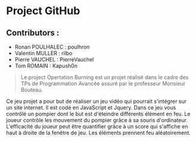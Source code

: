 # Project GitHub

## Contributors :
  - Ronan POULHALEC : poulhron
  - Valentin MULLER : rilbo
  - Pierre VAUCHEL : PierreVauchel
  - Tom ROMAIN : Kapush0n

> Le project Opertation Burning est
> un projet réalisé dans le cadre
> des TPs de Programmation Avancée
> assuré par le professeur Monsieur
> Bouteau.

Ce jeu projet a pour but de réaliser un jeu vidéo qui pourrait s'intégrer sur un site internet.
Il est codé en JavaScript et Jquery. Dans ce jeu vous contrôlé un pompier dont le but est d'éteindre différents élément en feu.
Le joueur contrôle les mouvement du pompier grâce à sa souris d'ordinateur.
L'efficacité du joueur peut être quantifier grâce à un score qui s'affiche en haut à droite de la fenêtre de jeu.
Les éléments prennent feu aléatoirement.
